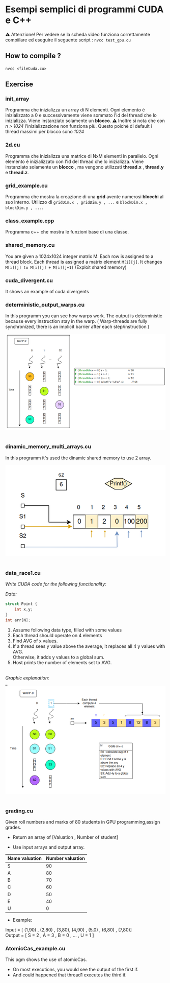 # Esempi semplici di programmi CUDA e C++

⚠ Attenzione! Per vedere se la scheda video funziona correttamente compiilare ed eseguire il seguente script :  `nvcc test_gpu.cu`

## How to compile ?

`nvcc <fileCuda.cu>`

## Exercise



### init_array

Programma che inizializza un array di N elementi. Ogni elemento
è inizializzato a 0 e successivamente viene sommato l'id del thread che lo inizializza.
Viene instanziato solamente un **blocco**.
⚠ Inoltre si nota che con _n > 1024_ l'inizializzazione non funziona più.
Questo poichè di default i thread massimi per blocco sono _1024_

### 2d.cu

Programma che inizializza una matrice di NxM elementi in parallelo. Ogni elemento
è inizializzato con l'id del thread che lo inizializza.
Viene instanziato solamente un **blocco** , ma vengono utilizzati **thread.x** , **thread.y** e **thread.z**.

### grid_example.cu

Programma che mostra la creazione di una **grid** avente numerosi **blocchi** al suo interno.
Utilizzo di `gridDim.x , gridDim.y , ...` e `blockDim.x , blockDim.y , ...`.

### class_example.cpp

Programma c++ che mostra le funzioni base di una classe.

### shared_memory.cu

You are given a 1024x1024 integer matrix M.
Each row is assigned to a thread block.
Each thread is assigned a matrix element `M[i][j]`.
It changes `M[i][j] to M[i][j] + M[i][j+1]` (Exploit shared memory)

### cuda_divergent.cu

It shows an example of cuda divergents

### deterministic_output_warps.cu

In this programm you can see how warps work. The output is deterministic because every instruction stay in the warp.
( Warp-threads are fully synchronized, there is an implicit barrier after each step/instruction )


<img src ="img/deterministic_output_warps.cu.png" alt = 'img' ></img><br><br>


### dinamic_memory_multi_arrays.cu

In this programm it's used the dinamic shared memory to use 2 array.

<img src="img/dinamic_memory_multi_arrays.cu.png" alt = 'img'></img><br><br>


### data_race1.cu


_Write CUDA code for the following functionality:_

_Data:_

```c++
struct Point { 
    int x,y;
}
int arr[N]; 
```

1. Assume following data type, filled with some values
2. Each thread should operate on 4 elements  
3. Find AVG of x values.  
4. If a thread sees y value above the average, it replaces all 4 y values with AVG.  
Otherwise, it adds y values to a global sum.  
5. Host prints the number of elements set to AVG.  


<br>_Graphic explanation:_  
_
<img src ="img/data_race1.png" alt = 'img' ></img><br><br>


### grading.cu

Given roll numbers and marks of 80 students in GPU programming,assign grades.

- Return an array of  [Valuation , Number of student]

- Use input arrays and output array.

|Name valuation  |Number valuation |
|----------------|-----------------|
|S|90|
|A|80|
|B|70|
|C|60|
|D|50|
|E|40|
|U|0|

- Example:

Input = [ (1,90) , (2,80) , (3,80), (4,90) , (5,0) , (6,80) , (7,80)]  
Output = [ S = 2 , A = 3 , B = 0 , ... , U = 1 ]


### AtomicCas_example.cu

This pgm shows the use of atomicCas.

- On most executions, you would see the output of the first if.
- And could happened that thread1 executes the third if.

